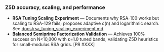 ### Z5D accuracy, scaling, and performance

* **RSA Tuning Scaling Experiment** — Documents why RSA-100 works but scaling to RSA-129 fails; proposes adaptive c(n) and logarithmic search. See [docs/rsa_tuning_scaling_experiment.md](docs/rsa_tuning_scaling_experiment.md).
* **Balanced Semiprime Factorization Validation** — Achieves 100% success on N<10,000 with ε=1.0 tuned bands, validating Z5D heuristics for small-modulus RSA grids. [PR #XXX]